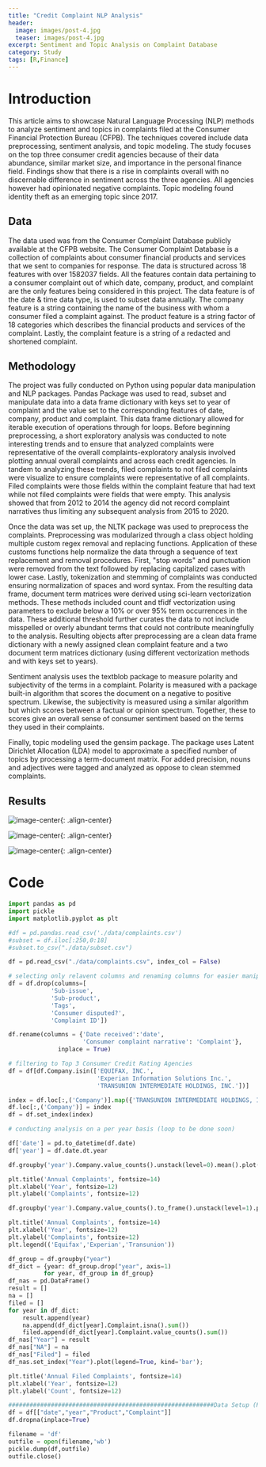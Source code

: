 ```yaml
---
title: "Credit Complaint NLP Analysis"
header:
  image: images/post-4.jpg
  teaser: images/post-4.jpg
excerpt: Sentiment and Topic Analysis on Complaint Database
category: Study
tags: [R,Finance]
---
```


# Introduction

This article aims to showcase Natural Language Processing (NLP) methods to analyze sentiment and topics in complaints filed at the Consumer Financial Protection Bureau (CFPB). The techniques covered include data preprocessing, sentiment analysis, and topic modeling. The study focuses on the top three consumer credit agencies because of their data abundance, similar market size, and importance in the personal finance field. Findings show that there is a rise in complaints overall with no discernable difference in sentiment across the three agencies. All agencies however had opinionated negative complaints. Topic modeling found identity theft as an emerging topic since 2017.

## Data

The data used was from the Consumer Complaint Database publicly available at the CFPB website. The Consumer Complaint Database is a collection of complaints about consumer financial products and services that we sent to companies for response. The data is structured across 18 features with over 1582037 fields. All the features contain data pertaining to a consumer complaint out of which date, company, product, and complaint are the only features being considered in this project. The data feature is of the date & time data type, is used to subset data annually. The company feature is a string containing the name of the business with whom a consumer filed a complaint against. The product feature is a string factor of 18 categories which describes the financial products and services of the complaint. Lastly, the complaint feature is a string of a redacted and shortened complaint. 

## Methodology

The project was fully conducted on Python using popular data manipulation and NLP packages. Pandas Package was used to read, subset and manipulate data into a data frame dictionary with keys set to year of complaint and the value set to the corresponding features of date, company, product and complaint. This data frame dictionary allowed for iterable execution of operations through for loops. Before beginning preprocessing, a short exploratory analysis was conducted to note interesting trends and to ensure that analyzed complaints were representative of the overall complaints-exploratory analysis involved plotting annual overall complaints and across each credit agencies. In tandem to analyzing these trends, filed complaints to not filed complaints were visualize to ensure complaints were representative of all complaints. Filed complaints were those fields within the complaint feature that had text while not filed complaints were fields that were empty. This analysis showed that from 2012 to 2014 the agency did not record complaint narratives thus limiting any subsequent analysis from 2015 to 2020.

Once the data was set up, the NLTK package was used to preprocess the complaints. Preprocessing was modularized through a class object holding multiple custom regex removal and replacing functions. Application of these customs functions help normalize the data through a sequence of text replacement and removal procedures. First, "stop words" and punctuation were removed from the text followed by replacing capitalized cases with lower case. Lastly, tokenization and stemming of complaints was conducted ensuring normalization of spaces and word syntax. From the resulting data frame, document term matrices were derived using sci-learn vectorization methods. These methods included count and tfidf vectorization using parameters to exclude below a 10% or over 95% term occurrences in the data. These additional threshold further curates the data to not include misspelled or overly abundant terms that could not contribute meaningfully to the analysis. Resulting objects after preprocessing are a clean data frame dictionary with a newly assigned clean complaint feature and a two document term matrices dictionary (using different vectorization methods and with keys set to years).

Sentiment analysis uses the textblob package to measure polarity and subjectivity of the terms in a complaint. Polarity is measured with a package built-in algorithm that scores the document on a negative to positive spectrum. Likewise, the subjectivity is measured using a similar algorithm but which scores between a factual or opinion spectrum. Together, these to scores give an overall sense of consumer sentiment based on the terms they used in their complaints.

Finally, topic modeling used the gensim package. The package uses Latent Dirichlet Allocation (LDA) model to approximate a specified number of topics by processing a term-document matrix. For added precision, nouns and adjectives were tagged and analyzed as oppose to clean stemmed complaints.


## Results

![image-center](/images/post-4-figure-1.png){: .align-center}

![image-center](/images/post-4-figure-2.png){: .align-center}

![image-center](/images/post-4-figure-2.png){: .align-center}

# Code

```python
import pandas as pd
import pickle
import matplotlib.pyplot as plt

#df = pd.pandas.read_csv('./data/complaints.csv')
#subset = df.iloc[:250,0:18]
#subset.to_csv("./data/subset.csv")

df = pd.read_csv("./data/complaints.csv", index_col = False)

# selecting only relavent columns and renaming columns for easier manipulation
df = df.drop(columns=[
            'Sub-issue',
            'Sub-product',
            'Tags', 
            'Consumer disputed?',
            'Complaint ID'])

df.rename(columns = {'Date received':'date', 
                     'Consumer complaint narrative': 'Complaint'}, 
              inplace = True)

# filtering to Top 3 Consumer Credit Rating Agencies
df = df[df.Company.isin(['EQUIFAX, INC.', 
                         'Experian Information Solutions Inc.',
                         'TRANSUNION INTERMEDIATE HOLDINGS, INC.'])]

index = df.loc[:,('Company')].map({'TRANSUNION INTERMEDIATE HOLDINGS, INC.': 'Transunion', 'Experian Information Solutions Inc.':'Experian', 'EQUIFAX, INC.':'Equifax'}).values
df.loc[:,('Company')] = index
df = df.set_index(index)

# conducting analysis on a per year basis (loop to be done soon)

df['date'] = pd.to_datetime(df.date)
df['year'] = df.date.dt.year

df.groupby('year').Company.value_counts().unstack(level=0).mean().plot();

plt.title('Annual Complaints', fontsize=14)
plt.xlabel('Year', fontsize=12)
plt.ylabel('Complaints', fontsize=12)

df.groupby('year').Company.value_counts().to_frame().unstack(level=1).plot(legend=False, kind='bar');

plt.title('Annual Complaints', fontsize=14)
plt.xlabel('Year', fontsize=12)
plt.ylabel('Complaints', fontsize=12)
plt.legend(('Equifax','Experian','Transunion'))

df_group = df.groupby("year")
df_dict = {year: df_group.drop("year", axis=1) 
          for year, df_group in df_group}
df_nas = pd.DataFrame()
result = []
na = []
filed = []
for year in df_dict:
    result.append(year)
    na.append(df_dict[year].Complaint.isna().sum())
    filed.append(df_dict[year].Complaint.value_counts().sum())
df_nas["Year"] = result
df_nas["NA"] = na
df_nas["Filed"] = filed
df_nas.set_index("Year").plot(legend=True, kind='bar');

plt.title('Annual Filed Complaints', fontsize=14)
plt.xlabel('Year', fontsize=12)
plt.ylabel('Count', fontsize=12)

##########################################################Data Setup (Pickle)#
df = df[["date","year","Product","Complaint"]]
df.dropna(inplace=True)

filename = 'df'
outfile = open(filename,'wb')
pickle.dump(df,outfile)
outfile.close()
```